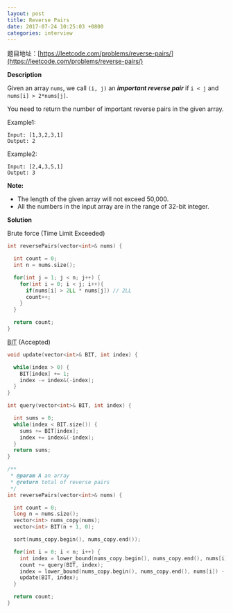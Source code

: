 ```yaml
---
layout: post
title: Reverse Pairs
date: 2017-07-24 10:25:03 +0800
categories: interview
---
```

题目地址：[https://leetcode.com/problems/reverse-pairs/](https://leetcode.com/problems/reverse-pairs/)

**Description**

Given an array ```nums```, we call ```(i, j)``` an <i>**important reverse pair**</i> if ```i < j``` and ```nums[i] > 2*nums[j]```.

You need to return the number of important reverse pairs in the given array.

Example1:
```
Input: [1,3,2,3,1]
Output: 2
```
Example2:
```
Input: [2,4,3,5,1]
Output: 3
```

**Note:**

- The length of the given array will not exceed 50,000.
- All the numbers in the input array are in the range of 32-bit integer.

**Solution**

Brute force (Time Limit Exceeded)

```c++
int reversePairs(vector<int>& nums) {

  int count = 0;
  int n = nums.size();

  for(int j = 1; j < n; j++) {
    for(int i = 0; i < j; i++){
      if(nums[i] > 2LL * nums[j]) // 2LL
      count++;
    }
  }

  return count;
}
```

[BIT](https://www.topcoder.com/community/data-science/data-science-tutorials/binary-indexed-trees/) (Accepted)

```c++
void update(vector<int>& BIT, int index) {

  while(index > 0) {
    BIT[index] += 1;
    index -= index&(-index);
  }
}

int query(vector<int>& BIT, int index) {

  int sums = 0;
  while(index < BIT.size()) {
    sums += BIT[index];
    index += index&(-index);
  }
  return sums;
}

/**
 * @param A an array
 * @return total of reverse pairs
 */
int reversePairs(vector<int>& nums) {

  int count = 0;
  long n = nums.size();
  vector<int> nums_copy(nums);
  vector<int> BIT(n + 1, 0);

  sort(nums_copy.begin(), nums_copy.end());

  for(int i = 0; i < n; i++) {
    int index = lower_bound(nums_copy.begin(), nums_copy.end(), nums[i] + 1) - nums_copy.begin() + 1;
    count += query(BIT, index);
    index = lower_bound(nums_copy.begin(), nums_copy.end(), nums[i]) - nums_copy.begin() + 1;
    update(BIT, index);
  }

  return count;
}
```
